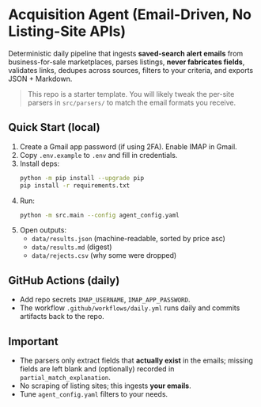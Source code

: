 # Acquisition Agent (Email-Driven, No Listing-Site APIs)

Deterministic daily pipeline that ingests **saved-search alert emails** from business-for-sale marketplaces, parses listings,
**never fabricates fields**, validates links, dedupes across sources, filters to your criteria, and exports JSON + Markdown.

> This repo is a starter template. You will likely tweak the per-site parsers in `src/parsers/` to match the email formats you receive.

## Quick Start (local)
1. Create a Gmail app password (if using 2FA). Enable IMAP in Gmail.
2. Copy `.env.example` to `.env` and fill in credentials.
3. Install deps:
   ```bash
   python -m pip install --upgrade pip
   pip install -r requirements.txt
   ```
4. Run:
   ```bash
   python -m src.main --config agent_config.yaml
   ```
5. Open outputs:
   - `data/results.json` (machine-readable, sorted by price asc)
   - `data/results.md` (digest)
   - `data/rejects.csv` (why some were dropped)

## GitHub Actions (daily)
- Add repo secrets `IMAP_USERNAME`, `IMAP_APP_PASSWORD`.
- The workflow `.github/workflows/daily.yml` runs daily and commits artifacts back to the repo.

## Important
- The parsers only extract fields that **actually exist** in the emails; missing fields are left blank and (optionally) recorded in `partial_match_explanation`.
- No scraping of listing sites; this ingests **your emails**.
- Tune `agent_config.yaml` filters to your needs.

